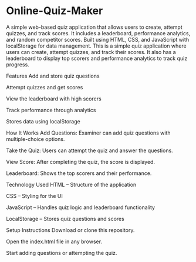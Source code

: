 # Online-Quiz-Maker
A simple web-based quiz application that allows users to create, attempt quizzes, and track scores. It includes a leaderboard, performance analytics, and random competitor scores. Built using HTML, CSS, and JavaScript with localStorage for data management.
This is a simple quiz application where users can create, attempt quizzes, and track their scores. It also has a leaderboard to display top scorers and performance analytics to track quiz progress.

Features
Add and store quiz questions

Attempt quizzes and get scores

View the leaderboard with high scorers

Track performance through analytics

Stores data using localStorage

How It Works
Add Questions: Examiner can add quiz questions with multiple-choice options.

Take the Quiz: Users can attempt the quiz and answer the questions.

View Score: After completing the quiz, the score is displayed.

Leaderboard: Shows the top scorers and their performance.

Technology Used
HTML – Structure of the application

CSS – Styling for the UI

JavaScript – Handles quiz logic and leaderboard functionality

LocalStorage – Stores quiz questions and scores

Setup Instructions
Download or clone this repository.

Open the index.html file in any browser.

Start adding questions or attempting the quiz.
